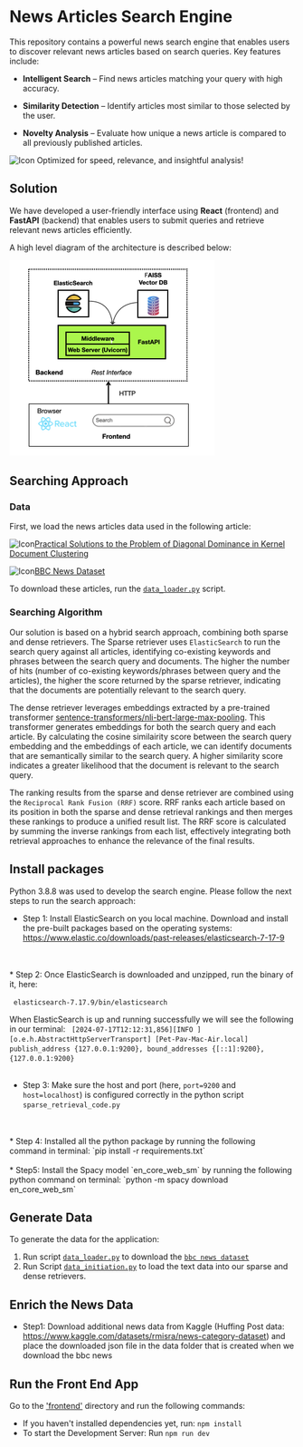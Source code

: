 # News Articles Search Engine

This repository contains a powerful news search engine that enables users to discover relevant news articles based on search queries. Key features include:

* **Intelligent Search** – Find news articles matching your query with high accuracy.

* **Similarity Detection** – Identify articles most similar to those selected by the user.

* **Novelty Analysis** – Evaluate how unique a news article is compared to all previously published articles.

<img src="https://github.githubassets.com/images/icons/emoji/unicode/1f680.png?v8" alt="Icon" width="22" height="22"> Optimized for speed, relevance, and insightful analysis!



## Solution
We have developed a user-friendly interface using **React** (frontend) and **FastAPI** (backend) that enables users to submit queries and retrieve relevant news articles efficiently.


A high level diagram of the architecture is described below:

![Alt Text](images/search_architecture.png)



## Searching Approach

### Data
First, we load the news articles data used in the following article: 

<img src= "https://github.githubassets.com/images/icons/emoji/unicode/1f4c4.png?v8" alt="Icon" width="22" height="22">[Practical Solutions to the Problem of Diagonal Dominance in Kernel Document Clustering](https://publications.scss.tcd.ie/tech-reports/reports.06/TCD-CS-2006-04.pdf) 

<img src= "https://github.githubassets.com/images/icons/emoji/unicode/1f517.png?v8" alt="Icon" width="22" height="22">[BBC News Dataset](http://mlg.ucd.ie/datasets/bbc.html) 

To download these articles, run the [`data_loader.py`](data/data_loader.py) script.


 

### Searching Algorithm

Our solution is based on a hybrid search approach, combining both sparse and dense retrievers. The Sparse retriever uses `ElasticSearch` to run the search query against all articles, identifying co-existing keywords and phrases between the search query and documents. The higher the number of hits (number of co-existing keywords/phrases between query and the articles), the higher the score returned by the sparse retriever, indicating that the documents are potentially relevant to the search query.

The dense retriever leverages embeddings extracted by a pre-trained transformer [sentence-transformers/nli-bert-large-max-pooling](https://huggingface.co/sentence-transformers/nli-bert-large-max-pooling). This transformer generates embeddings for both the search query and each article. By calculating the cosine similairity score between the search query embedding and the embeddings of each article, we can identify documents that are semantically similar to the search query. A higher similarity score indicates a greater likelihood that the document is relevant to the search query.

The ranking results from the sparse and dense retriever are combined using the `Reciprocal Rank Fusion (RRF)` score. RRF ranks each article based on its position in both the sparse and dense retrieval rankings and then merges these rankings to produce a unified result list. The RRF score is calculated by summing the inverse rankings from each list, effectively integrating both retrieval approaches to enhance the relevance of the final results.

## Install packages

Python 3.8.8 was used to develop the search engine. Please follow the next steps to run the search approach:
* Step 1: Install ElasticSearch on you local machine. Download and 
install the pre-built packages based on the operating systems: https://www.elastic.co/downloads/past-releases/elasticsearch-7-17-9 
<br>
<br>
* Step 2: Once ElasticSearch is downloaded and unzipped, run the binary of it, here:

  ``` elasticsearch-7.17.9/bin/elasticsearch```

  When ElasticSearch is up and running successfully we will see the following in our terminal:
   ``` [2024-07-17T12:12:31,856][INFO ][o.e.h.AbstractHttpServerTransport] [Pet-Pav-Mac-Air.local] publish_address {127.0.0.1:9200}, bound_addresses {[::1]:9200}, {127.0.0.1:9200}```
<br>
<br>
* Step 3: Make sure the host and port (here, `port=9200` and `host=localhost`) is configured correctly in the python script `sparse_retrieval_code.py`
<br>
<br>
* Step 4: Installed all the python package by running the following command in terminal: `pip install -r requirements.txt`  
<br>
<br>
* Step5: Install the Spacy model `en_core_web_sm` by running the following python command on terminal: `python -m spacy download en_core_web_sm`



## Generate Data

To generate the data for the application:

1) Run script [`data_loader.py`](data/data_loader.py) to download the [`bbc news dataset`](http://mlg.ucd.ie/datasets/bbc.html)
2) Run Script [`data_initiation.py`](data/data_initiation.py) to load the text data into our sparse and dense retrievers.
## Enrich the News Data

* Step1: Download additional news data from Kaggle (Huffing Post data: https://www.kaggle.com/datasets/rmisra/news-category-dataset) and place the downloaded json file in the 
data folder that is created when we download the bbc news
  


## Run the Front End App

Go to the ['frontend'](frontend) directory and run the following commands:

* If you haven't installed dependencies yet, run: `npm install`
* To start the Development Server: Run `npm run dev`